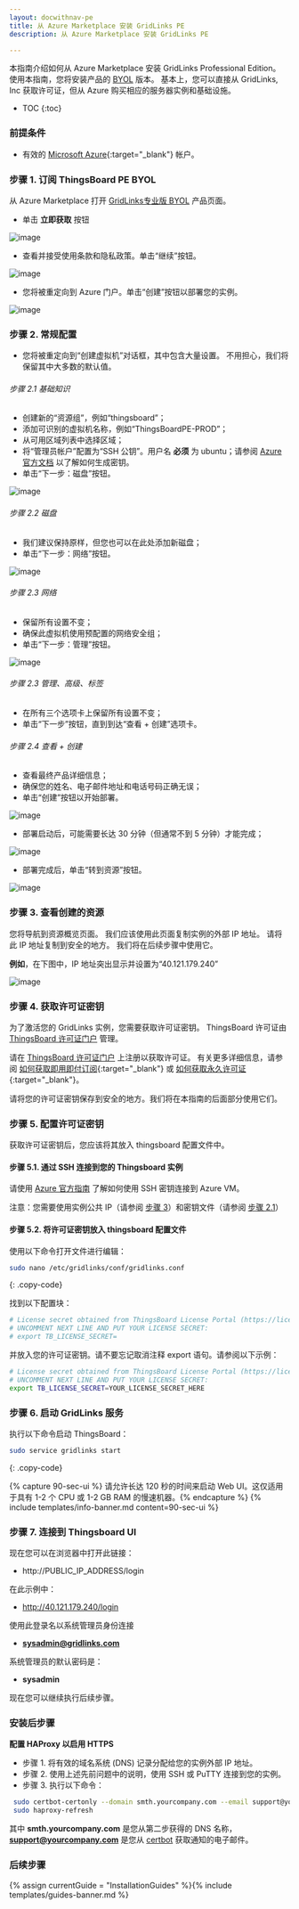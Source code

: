 ```yaml
---
layout: docwithnav-pe
title: 从 Azure Marketplace 安装 GridLinks PE
description: 从 Azure Marketplace 安装 GridLinks PE

---
```


本指南介绍如何从 Azure Marketplace 安装 GridLinks Professional Edition。
使用本指南，您将安装产品的 [BYOL](https://docs.microsoft.com/en-us/azure/marketplace/marketplace-faq-publisher-guide#pricing-and-payment) 版本。
基本上，您可以直接从 GridLinks, Inc 获取许可证，但从 Azure 购买相应的服务器实例和基础设施。

* TOC
{:toc}

### 前提条件

- 有效的 [Microsoft Azure](https://azure.microsoft.com){:target="_blank"} 帐户。

### 步骤 1. 订阅 ThingsBoard PE BYOL

从 Azure Marketplace 打开 [ GridLinks专业版 BYOL](https://azuremarketplace.microsoft.com/en-us/marketplace/apps/things-board.tb-pe-byol) 产品页面。

- 单击 **立即获取** 按钮

![image](/images/user-guide/install/azure-marketplace/get-it-now.png)

- 查看并接受使用条款和隐私政策。单击“继续”按钮。

![image](/images/user-guide/install/azure-marketplace/continue.png)

- 您将被重定向到 Azure 门户。单击“创建”按钮以部署您的实例。

![image](/images/user-guide/install/azure-marketplace/create.png)

### 步骤 2. 常规配置

- 您将被重定向到“创建虚拟机”对话框，其中包含大量设置。
不用担心，我们将保留其中大多数的默认值。

###### 步骤 2.1 基础知识

- 创建新的“资源组”，例如“thingsboard”；
- 添加可识别的虚拟机名称，例如“ThingsBoardPE-PROD”；
- 从可用区域列表中选择区域；
- 将“管理员帐户”配置为“SSH 公钥”。用户名 **必须** 为 ubuntu；请参阅 [Azure 官方文档](https://docs.microsoft.com/en-us/azure/virtual-machines/linux/ssh-from-windows) 以了解如何生成密钥。
- 单击“下一步：磁盘”按钮。

![image](/images/user-guide/install/azure-marketplace/config-basics.png)

###### 步骤 2.2 磁盘

- 我们建议保持原样，但您也可以在此处添加新磁盘；
- 单击“下一步：网络”按钮。

![image](/images/user-guide/install/azure-marketplace/config-disks.png)

###### 步骤 2.3 网络

- 保留所有设置不变；
- 确保此虚拟机使用预配置的网络安全组；
- 单击“下一步：管理”按钮。

![image](/images/user-guide/install/azure-marketplace/config-networking.png)

###### 步骤 2.3 管理、高级、标签

- 在所有三个选项卡上保留所有设置不变；
- 单击“下一步”按钮，直到到达“查看 + 创建”选项卡。

###### 步骤 2.4 查看 + 创建

- 查看最终产品详细信息；
- 确保您的姓名、电子邮件地址和电话号码正确无误；
- 单击“创建”按钮以开始部署。

![image](/images/user-guide/install/azure-marketplace/config-review.png)

- 部署启动后，可能需要长达 30 分钟（但通常不到 5 分钟）才能完成；

![image](/images/user-guide/install/azure-marketplace/launch-progress.png)

- 部署完成后，单击“转到资源”按钮。

![image](/images/user-guide/install/azure-marketplace/launch-completed.png)

### 步骤 3. 查看创建的资源

您将导航到资源概览页面。
我们应该使用此页面复制实例的外部 IP 地址。
请将此 IP 地址复制到安全的地方。
我们将在后续步骤中使用它。

**例如**，在下图中，IP 地址突出显示并设置为“40.121.179.240”

![image](/images/user-guide/install/azure-marketplace/resource-overview.png)

### 步骤 4. 获取许可证密钥

为了激活您的 GridLinks 实例，您需要获取许可证密钥。
ThingsBoard 许可证由 [ThingsBoard 许可证门户](https://license.docs.codingas.com/signup) 管理。

请在 [ThingsBoard 许可证门户](https://license.docs.codingas.com/signup) 上注册以获取许可证。
有关更多详细信息，请参阅 [如何获取即用即付订阅](https://www.youtube.com/watch?v=dK-QDFGxWek){:target="_blank"} 或 [如何获取永久许可证](https://www.youtube.com/watch?v=GPe0lHolWek){:target="_blank"}。

请将您的许可证密钥保存到安全的地方。我们将在本指南的后面部分使用它们。

### 步骤 5. 配置许可证密钥

获取许可证密钥后，您应该将其放入 thingsboard 配置文件中。

#### 步骤 5.1. 通过 SSH 连接到您的 Thingsboard 实例

请使用 [Azure 官方指南](https://docs.microsoft.com/en-us/azure/virtual-machines/linux/ssh-from-windows) 了解如何使用 SSH 密钥连接到 Azure VM。

注意：您需要使用实例公共 IP（请参阅 [步骤 3](/docs/user-guide/install/pe/cluster/azure-from-markeplace/#step-3-review-created-resource)）和密钥文件（请参阅 [步骤 2.1](/docs/user-guide/install/pe/cluster/azure-from-markeplace/#step-21-basics)）

#### 步骤 5.2. 将许可证密钥放入 thingsboard 配置文件

使用以下命令打开文件进行编辑：

```bash 
sudo nano /etc/gridlinks/conf/gridlinks.conf
```
{: .copy-code}

找到以下配置块：

```bash
# License secret obtained from ThingsBoard License Portal (https://license.docs.codingas.com)
# UNCOMMENT NEXT LINE AND PUT YOUR LICENSE SECRET:
# export TB_LICENSE_SECRET=
```

并放入您的许可证密钥。请不要忘记取消注释 export 语句。请参阅以下示例：

```bash
# License secret obtained from ThingsBoard License Portal (https://license.docs.codingas.com)
# UNCOMMENT NEXT LINE AND PUT YOUR LICENSE SECRET:
export TB_LICENSE_SECRET=YOUR_LICENSE_SECRET_HERE
```

### 步骤 6. 启动 GridLinks 服务

执行以下命令启动 ThingsBoard：

```bash
sudo service gridlinks start
```
{: .copy-code}

{% capture 90-sec-ui %}
请允许长达 120 秒的时间来启动 Web UI。这仅适用于具有 1-2 个 CPU 或 1-2 GB RAM 的慢速机器。{% endcapture %}
{% include templates/info-banner.md content=90-sec-ui %}

### 步骤 7. 连接到 Thingsboard UI

现在您可以在浏览器中打开此链接：

- http://PUBLIC_IP_ADDRESS/login

在此示例中：

- http://40.121.179.240/login

使用此登录名以系统管理员身份连接

- **sysadmin@gridlinks.com**

系统管理员的默认密码是：

- **sysadmin**

现在您可以继续执行后续步骤。

### 安装后步骤

**配置 HAProxy 以启用 HTTPS**

* 步骤 1. 将有效的域名系统 (DNS) 记录分配给您的实例外部 IP 地址。
* 步骤 2. 使用上述先前问题中的说明，使用 SSH 或 PuTTY 连接到您的实例。
* 步骤 3. 执行以下命令：
```bash
 sudo certbot-certonly --domain smth.yourcompany.com --email support@yourcompany.com
 sudo haproxy-refresh
 ```
其中 **smth.yourcompany.com** 是您从第二步获得的 DNS 名称，**support@yourcompany.com** 是您从 [certbot](https://certbot.eff.org/) 获取通知的电子邮件。

### 后续步骤

{% assign currentGuide = "InstallationGuides" %}{% include templates/guides-banner.md %}
